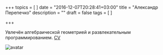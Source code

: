 +++
topics = [
]
date = "2016-12-07T20:28:41+03:00"
title = "Александр Перепечко"
description = ""
draft = false
tags = [
]

+++

Увлечён алгебраической геометрией и развлекательным программированием.
[CV](/CV.pdf)


![avatar](/avatar.jpg)

